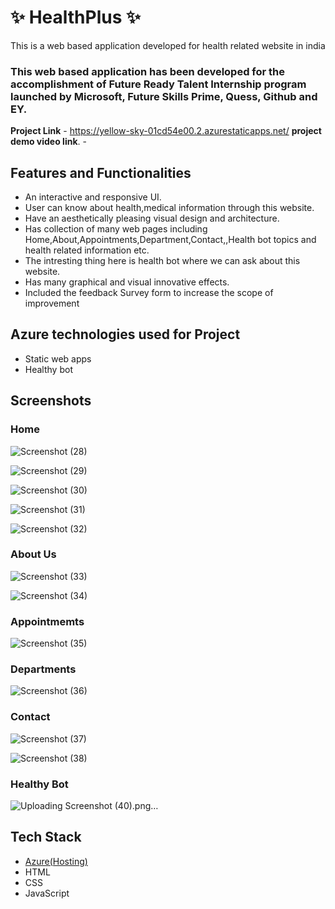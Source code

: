 # ✨ HealthPlus  ✨

This is a web based application developed for health related website in india

### This web based application has been developed for the accomplishment of Future Ready Talent Internship program launched by Microsoft, Future Skills Prime, Quess, Github and EY.


**Project Link** - https://yellow-sky-01cd54e00.2.azurestaticapps.net/
**project demo video link**. - 


## Features and Functionalities

- An interactive and responsive UI.
- User can know about health,medical information through this website.
- Have an aesthetically pleasing visual design and architecture.
- Has collection of many web pages including Home,About,Appointments,Department,Contact,,Health bot topics and health related information etc.
- The intresting thing here is health bot where we can ask about this website.
- Has many graphical and visual innovative effects.
- Included the feedback Survey form to increase the scope of improvement 

## Azure technologies used for Project
- Static web apps
- Healthy bot


## Screenshots
 ### Home 

![Screenshot (28)](https://user-images.githubusercontent.com/85351710/218151455-0e276d07-04b9-4e4a-8fe4-a8937304d963.png)


![Screenshot (29)](https://user-images.githubusercontent.com/85351710/218151489-7ef8478d-e9e0-4cfe-a937-683f1b0c7af8.png)


![Screenshot (30)](https://user-images.githubusercontent.com/85351710/218151819-b2866311-96c6-4533-a8e1-caff808799d5.png)


![Screenshot (31)](https://user-images.githubusercontent.com/85351710/218151935-6f5ee0ea-243a-49b3-934b-e25abd26144c.png)


![Screenshot (32)](https://user-images.githubusercontent.com/85351710/218152003-105df399-8e58-481b-8898-3ff5acf42c2b.png)


### About Us 


![Screenshot (33)](https://user-images.githubusercontent.com/85351710/218152245-2a56b58d-76e1-4026-b5e8-f69f78b22b05.png)


![Screenshot (34)](https://user-images.githubusercontent.com/85351710/218152262-da9d8105-3098-4bbf-9ad3-597ee073af1f.png)


### Appointmemts


![Screenshot (35)](https://user-images.githubusercontent.com/85351710/218152434-d58fd5e4-8658-4ffc-9e5a-1de588ea0973.png)


### Departments



![Screenshot (36)](https://user-images.githubusercontent.com/85351710/218152682-e3b36c37-06be-4214-8e65-d6a1088990b8.png)



### Contact


![Screenshot (37)](https://user-images.githubusercontent.com/85351710/218152894-af0e12bf-cd53-4849-bb27-3b7152982ed3.png)



![Screenshot (38)](https://user-images.githubusercontent.com/85351710/218152947-0d2497b1-0924-4259-9dc8-fac2b91bccb0.png)


### Healthy Bot


![Uploading Screenshot (40).png…]()



## Tech Stack
- [Azure(Hosting)](https://azure.microsoft.com/en-in/features/azure-portal/)
- HTML
- CSS
- JavaScript
